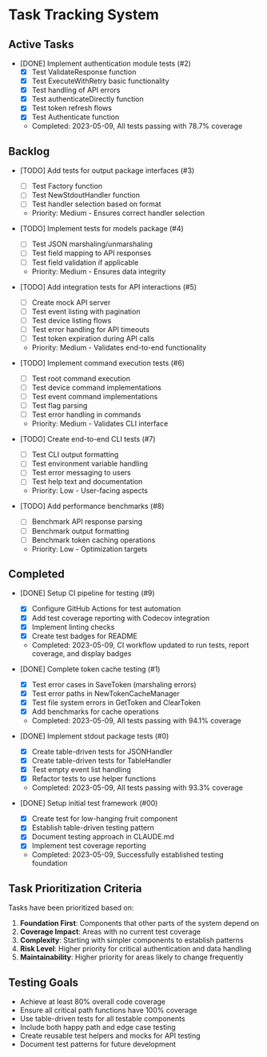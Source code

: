 # Task Tracking System

## Active Tasks
<!-- Tasks currently in progress have DOING status -->

- [DONE] Implement authentication module tests (#2)
  - [x] Test ValidateResponse function
  - [x] Test ExecuteWithRetry basic functionality
  - [x] Test handling of API errors
  - [x] Test authenticateDirectly function
  - [x] Test token refresh flows
  - [x] Test Authenticate function
  - Completed: 2023-05-09, All tests passing with 78.7% coverage

## Backlog
<!-- Tasks not yet started have TODO status -->

- [TODO] Add tests for output package interfaces (#3)
  - [ ] Test Factory function
  - [ ] Test NewStdoutHandler function
  - [ ] Test handler selection based on format
  - Priority: Medium - Ensures correct handler selection

- [TODO] Implement tests for models package (#4)
  - [ ] Test JSON marshaling/unmarshaling
  - [ ] Test field mapping to API responses
  - [ ] Test field validation if applicable
  - Priority: Medium - Ensures data integrity

- [TODO] Add integration tests for API interactions (#5)
  - [ ] Create mock API server
  - [ ] Test event listing with pagination
  - [ ] Test device listing flows
  - [ ] Test error handling for API timeouts
  - [ ] Test token expiration during API calls
  - Priority: Medium - Validates end-to-end functionality

- [TODO] Implement command execution tests (#6)
  - [ ] Test root command execution
  - [ ] Test device command implementations
  - [ ] Test event command implementations
  - [ ] Test flag parsing
  - [ ] Test error handling in commands
  - Priority: Medium - Validates CLI interface

- [TODO] Create end-to-end CLI tests (#7)
  - [ ] Test CLI output formatting
  - [ ] Test environment variable handling
  - [ ] Test error messaging to users
  - [ ] Test help text and documentation
  - Priority: Low - User-facing aspects

- [TODO] Add performance benchmarks (#8)
  - [ ] Benchmark API response parsing
  - [ ] Benchmark output formatting
  - [ ] Benchmark token caching operations
  - Priority: Low - Optimization targets

## Completed
<!-- Tasks that are finished have DONE status -->

- [DONE] Setup CI pipeline for testing (#9)
  - [x] Configure GitHub Actions for test automation
  - [x] Add test coverage reporting with Codecov integration
  - [x] Implement linting checks
  - [x] Create test badges for README
  - Completed: 2023-05-09, CI workflow updated to run tests, report coverage, and display badges

- [DONE] Complete token cache testing (#1)
  - [x] Test error cases in SaveToken (marshaling errors)
  - [x] Test error paths in NewTokenCacheManager
  - [x] Test file system errors in GetToken and ClearToken
  - [x] Add benchmarks for cache operations
  - Completed: 2023-05-09, All tests passing with 94.1% coverage

- [DONE] Implement stdout package tests (#0)
  - [x] Create table-driven tests for JSONHandler
  - [x] Create table-driven tests for TableHandler
  - [x] Test empty event list handling
  - [x] Refactor tests to use helper functions
  - Completed: 2023-05-09, All tests passing with 93.3% coverage

- [DONE] Setup initial test framework (#00)
  - [x] Create test for low-hanging fruit component
  - [x] Establish table-driven testing pattern
  - [x] Document testing approach in CLAUDE.md
  - [x] Implement test coverage reporting
  - Completed: 2023-05-09, Successfully established testing foundation

## Task Prioritization Criteria

Tasks have been prioritized based on:

1. **Foundation First**: Components that other parts of the system depend on
2. **Coverage Impact**: Areas with no current test coverage
3. **Complexity**: Starting with simpler components to establish patterns
4. **Risk Level**: Higher priority for critical authentication and data handling
5. **Maintainability**: Higher priority for areas likely to change frequently

## Testing Goals

- Achieve at least 80% overall code coverage
- Ensure all critical path functions have 100% coverage
- Use table-driven tests for all testable components
- Include both happy path and edge case testing
- Create reusable test helpers and mocks for API testing
- Document test patterns for future development